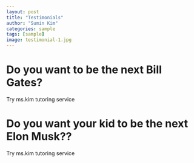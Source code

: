 ```yaml
---
layout: post
title: "Testimonials"
author: "Sumin Kim"
categories: sample
tags: [sample]
image: testimonial-1.jpg
---
```


# Do you want to be the next Bill Gates?

Try ms.kim tutoring service

# Do you want your kid to be the next Elon Musk??

Try ms.kim tutoring service